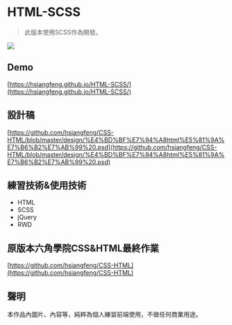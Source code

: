 # HTML-SCSS
> 此版本使用SCSS作為開發。 

![](https://i.imgur.com/cj3wbVR.png)
## Demo 
[https://hsiangfeng.github.io/HTML-SCSS/](https://hsiangfeng.github.io/HTML-SCSS/)
## 設計稿
[https://github.com/hsiangfeng/CSS-HTML/blob/master/design/%E4%BD%BF%E7%94%A8html%E5%81%9A%E7%B6%B2%E7%AB%99%20.psd](https://github.com/hsiangfeng/CSS-HTML/blob/master/design/%E4%BD%BF%E7%94%A8html%E5%81%9A%E7%B6%B2%E7%AB%99%20.psd)
## 練習技術&使用技術
- HTML
- SCSS
- jQuery
- RWD
## 原版本六角學院CSS&HTML最終作業  
[https://github.com/hsiangfeng/CSS-HTML](https://github.com/hsiangfeng/CSS-HTML)
## 聲明
本作品內圖片、內容等，純粹為個人練習前端使用，不做任何商業用途。
